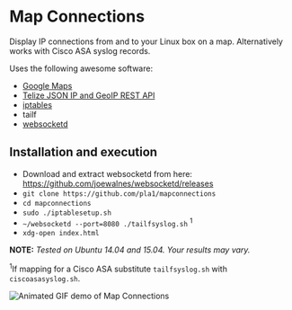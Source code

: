 # Map Connections

Display IP connections from and to your Linux box on a map.
Alternatively works with Cisco ASA syslog records. 

Uses the following awesome software:

* [Google Maps](https://developers.google.com/maps/)
* [Telize JSON IP and GeoIP REST API](http://www.telize.com)
* [iptables](http://en.wikipedia.org/wiki/Iptables)
* tailf
* [websocketd](https://github.com/joewalnes/websocketd)

## Installation and execution

* Download and extract websocketd from here: https://github.com/joewalnes/websocketd/releases
* `git clone https://github.com/pla1/mapconnections`
* `cd mapconnections`
* `sudo ./iptablesetup.sh` 
* `~/websocketd --port=8080 ./tailfsyslog.sh` <sup>1</sup>
* `xdg-open index.html`

**NOTE:** *Tested on Ubuntu 14.04 and 15.04. Your results may vary.*

<sup>1</sup>If mapping for a Cisco ASA substitute `tailfsyslog.sh` with `ciscoasasyslog.sh`.

![Animated GIF demo of Map Connections](http://i.imgur.com/PMKc9xr.gif)
